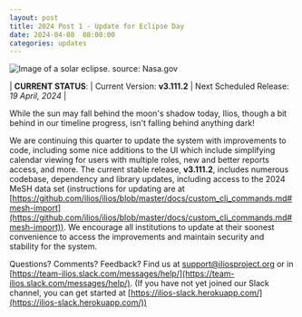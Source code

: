 ```yaml
---
layout: post
title: 2024 Post 1 - Update for Eclipse Day
date: 2024-04-08  08:00:00
categories: updates
---
```


![Image of a solar eclipse. source: Nasa.gov](https://www.nasa.gov/wp-content/uploads/2017/08/469309main_20100711eclipse.jpg)

| __CURRENT STATUS__:
| Current Version: **v3.111.2**
| Next Scheduled Release: *19 April, 2024*
|

While the sun may fall behind the moon's shadow today, Ilios, though a bit behind in our timeline progress, isn't falling behind anything dark!

We are continuing this quarter to update the system with improvements to code, including some nice additions to the UI which include simplifying calendar viewing for users with multiple roles, new and better reports access, and more. The current stable release, **v3.111.2**, includes numerous codebase, dependency and library updates, including access to the 2024 MeSH data set (instructions for updating are at [https://github.com/ilios/ilios/blob/master/docs/custom_cli_commands.md#mesh-import](https://github.com/ilios/ilios/blob/master/docs/custom_cli_commands.md#mesh-import)). We encourage all institutions to update at their soonest convenience to access the improvements and maintain security and stability for the system.

Questions? Comments? Feedback? Find us at
 [support@iliosproject.org](mailto:support@iliosproject.org) or in [https://team-ilios.slack.com/messages/help/](https://team-ilios.slack.com/messages/help/). (If you have not yet joined our Slack channel, you can get started at [https://ilios-slack.herokuapp.com/](https://ilios-slack.herokuapp.com/))
